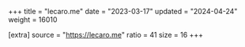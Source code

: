 +++
title = "lecaro.me"
date = "2023-03-17"
updated = "2024-04-24"
weight = 16010

[extra]
source = "https://lecaro.me"
ratio = 41
size = 16
+++

